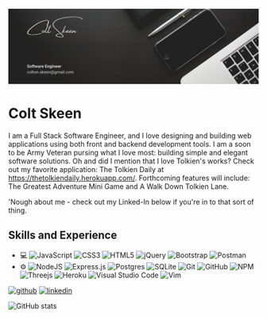 ![Full Stack Engineer](https://github.com/coltskeen/coltskeen/blob/main/GitHub%20Banner.png)

# Colt Skeen
I am a Full Stack Software Engineer, and I love designing and building web applications using both front and backend development tools.  I am a soon to be Army Veteran pursing what I love most: building simple and elegant software solutions. Oh and did I mention that I love Tolkien's works? Check out my favorite application: The Tolkien Daily at https://thetolkiendaily.herokuapp.com/. Forthcoming features will include: The Greatest Adventure Mini Game and A Walk Down Tolkien Lane.

'Nough about me - check out my Linked-In below if you're in to that sort of thing.

## Skills and Experience
* 💻 ![JavaScript](https://img.shields.io/badge/javascript-%23323330.svg?style-flat-green?logo=appveyor&style=flat&logo=javascript&logoColor=%23F7DF1E) ![CSS3](https://img.shields.io/badge/css3-%231572B6.svg?style-flat-green?logo=appveyor&style=flat&logo=css3&logoColor=white) ![HTML5](https://img.shields.io/badge/html5-%23E34F26.svg?style-flat-green?logo=appveyor&style=flat&logo=html5&logoColor=white) ![jQuery](https://img.shields.io/badge/jquery-%230769AD.svg?style-flat-green?logo=appveyor&style=flat&logo=jquery&logoColor=white) ![Bootstrap](https://img.shields.io/badge/bootstrap-%23563D7C.svg?style-flat-green?logo=appveyor&style=flat&logo=bootstrap&logoColor=white)  ![Postman](https://img.shields.io/badge/Postman-FF6C37?style-flat-green?logo=appveyor&style=flat&logo=postman&logoColor=white)
* ⚙️ ![NodeJS](https://img.shields.io/badge/node.js-6DA55F?style-flat-green?logo=appveyor&style=flat&logo=node.js&logoColor=white)  ![Express.js](https://img.shields.io/badge/express.js-%23404d59.svg?style-flat-green?logo=appveyor&style=flat&logo=express&logoColor=%2361DAFB)  ![Postgres](https://img.shields.io/badge/postgres-%23316192.svg?style-flat-green?logo=appveyor&style=flat&logo=postgresql&logoColor=white)  ![SQLite](https://img.shields.io/badge/sqlite-%2307405e.svg?style-flat-green?logo=appveyor&style=flat&logo=sqlite&logoColor=white)  ![Git](https://img.shields.io/badge/git-%23F05033.svg?style-flat-green?logo=appveyor&style=flat&logo=git&logoColor=white)  ![GitHub](https://img.shields.io/badge/github-%23121011.svg?style-flat-green?logo=appveyor&style=flat&logo=github&logoColor=white)  ![NPM](https://img.shields.io/badge/NPM-%23000000.svg?style-flat-green?logo=appveyor&style=flat&logo=npm&logoColor=white)  ![Threejs](https://img.shields.io/badge/threejs-black?style-flat-green?logo=appveyor&style=flat&logo=three.js&logoColor=white)  ![Heroku](https://img.shields.io/badge/heroku-%23430098.svg?style-flat-green?logo=appveyor&style=flat&logo=heroku&logoColor=white) 	![Visual Studio Code](https://img.shields.io/badge/Visual%20Studio%20Code-0078d7.svg?style-flat-green?logo=appveyor&style=flat&logo=visual-studio-code&logoColor=white)   ![Vim](https://img.shields.io/badge/VIM-%2311AB00.svg?style-flat-green?logo=appveyor&style=flat&logo=vim&logoColor=white)


[<img src='https://cdn.jsdelivr.net/npm/simple-icons@3.0.1/icons/github.svg' alt='github' height='40'>](https://github.com/coltskeen)  [<img src='https://cdn.jsdelivr.net/npm/simple-icons@3.0.1/icons/linkedin.svg' alt='linkedin' height='40'>](https://www.linkedin.com/in/https://www.linkedin.com/in/coltskeen//)  

![GitHub stats](https://github-readme-stats.vercel.app/api?username=coltskeen&show_icons=true)  

